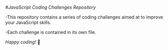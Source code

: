 #_JavaScript Coding Challenges Repository_

-This repository contains a series of coding challenges aimed at to improve your JavaScript skills.

-Each challenge is contained in its own file.

_Happy coding!_ 🚀
